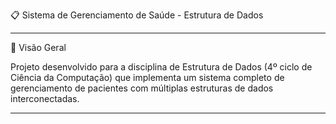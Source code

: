 📋 Sistema de Gerenciamento de Saúde - Estrutura de Dados
_____________________________________________________________

📌 Visão Geral

Projeto desenvolvido para a disciplina de Estrutura de Dados (4º ciclo de Ciência da Computação) que implementa um sistema completo de gerenciamento de pacientes com múltiplas estruturas de dados interconectadas.
_____________________________________________________________
